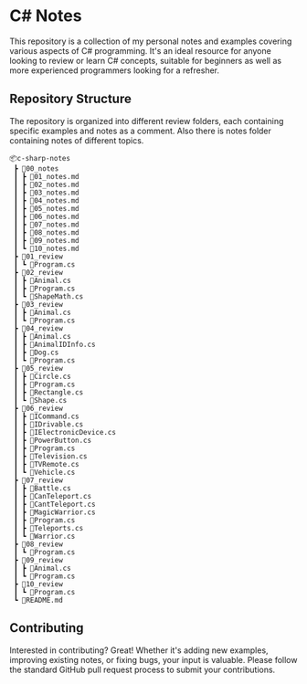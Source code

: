 # C# Notes

This repository is a collection of my personal notes and examples covering various aspects of C# programming. It's an ideal resource for anyone looking to review or learn C# concepts, suitable for beginners as well as more experienced programmers looking for a refresher.

## Repository Structure

The repository is organized into different review folders, each containing specific examples and notes as a comment. Also there is notes folder containing notes of different topics.

```
📦c-sharp-notes
 ┣ 📂00_notes
 ┃ ┣ 📜01_notes.md
 ┃ ┣ 📜02_notes.md
 ┃ ┣ 📜03_notes.md
 ┃ ┣ 📜04_notes.md
 ┃ ┣ 📜05_notes.md
 ┃ ┣ 📜06_notes.md
 ┃ ┣ 📜07_notes.md
 ┃ ┣ 📜08_notes.md
 ┃ ┣ 📜09_notes.md
 ┃ ┗ 📜10_notes.md
 ┣ 📂01_review
 ┃ ┗ 📜Program.cs
 ┣ 📂02_review
 ┃ ┣ 📜Animal.cs
 ┃ ┣ 📜Program.cs
 ┃ ┗ 📜ShapeMath.cs
 ┣ 📂03_review
 ┃ ┣ 📜Animal.cs
 ┃ ┗ 📜Program.cs
 ┣ 📂04_review
 ┃ ┣ 📜Animal.cs
 ┃ ┣ 📜AnimalIDInfo.cs
 ┃ ┣ 📜Dog.cs
 ┃ ┗ 📜Program.cs
 ┣ 📂05_review
 ┃ ┣ 📜Circle.cs
 ┃ ┣ 📜Program.cs
 ┃ ┣ 📜Rectangle.cs
 ┃ ┗ 📜Shape.cs
 ┣ 📂06_review
 ┃ ┣ 📜ICommand.cs
 ┃ ┣ 📜IDrivable.cs
 ┃ ┣ 📜IElectronicDevice.cs
 ┃ ┣ 📜PowerButton.cs
 ┃ ┣ 📜Program.cs
 ┃ ┣ 📜Television.cs
 ┃ ┣ 📜TVRemote.cs
 ┃ ┗ 📜Vehicle.cs
 ┣ 📂07_review
 ┃ ┣ 📜Battle.cs
 ┃ ┣ 📜CanTeleport.cs
 ┃ ┣ 📜CantTeleport.cs
 ┃ ┣ 📜MagicWarrior.cs
 ┃ ┣ 📜Program.cs
 ┃ ┣ 📜Teleports.cs
 ┃ ┗ 📜Warrior.cs
 ┣ 📂08_review
 ┃ ┗ 📜Program.cs
 ┣ 📂09_review
 ┃ ┣ 📜Animal.cs
 ┃ ┗ 📜Program.cs
 ┣ 📂10_review
 ┃ ┗ 📜Program.cs
 ┗ 📜README.md
 ```


## Contributing

Interested in contributing? Great! Whether it's adding new examples, improving existing notes, or fixing bugs, your input is valuable. Please follow the standard GitHub pull request process to submit your contributions.